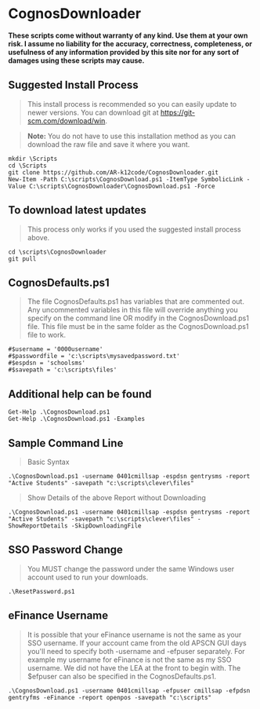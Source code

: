 # CognosDownloader

**These scripts come without warranty of any kind. Use them at your own risk. I assume no liability for the accuracy, correctness, completeness, or usefulness of any information provided by this site nor for any sort of damages using these scripts may cause.**

## Suggested Install Process
> This install process is recommended so you can easily update to newer versions. You can download git at https://git-scm.com/download/win.

> **Note:** You do not have to use this installation method as you can download the raw file and save it where you want.
````
mkdir \Scripts
cd \Scripts
git clone https://github.com/AR-k12code/CognosDownloader.git
New-Item -Path C:\scripts\CognosDownload.ps1 -ItemType SymbolicLink -Value C:\scripts\CognosDownloader\CognosDownload.ps1 -Force
````

## To download latest updates
> This process only works if you used the suggested install process above.
````
cd \scripts\CognosDownloader
git pull
````

## CognosDefaults.ps1
>The file CognosDefaults.ps1 has variables that are commented out. Any uncommented variables in this file will override anything you specify on the command line OR modify in the CognosDownload.ps1 file. This file must be in the same folder as the CognosDownload.ps1 file to work.
````
#$username = '0000username'
#$passwordfile = 'c:\scripts\mysavedpassword.txt'
#$espdsn = 'schoolsms'
#$savepath = 'c:\scripts\files'
````

## Additional help can be found
````
Get-Help .\CognosDownload.ps1
Get-Help .\CognosDownload.ps1 -Examples
````

## Sample Command Line
> Basic Syntax
````
.\CognosDownload.ps1 -username 0401cmillsap -espdsn gentrysms -report "Active Students" -savepath "c:\scripts\clever\files"
````

> Show Details of the above Report without Downloading
````
.\CognosDownload.ps1 -username 0401cmillsap -espdsn gentrysms -report "Active Students" -savepath "c:\scripts\clever\files" -ShowReportDetails -SkipDownloadingFile
````

## SSO Password Change
> You MUST change the password under the same Windows user account used to run your downloads.
````
.\ResetPassword.ps1
````

## eFinance Username
> It is possible that your eFinance username is not the same as your SSO username. If your account came from the old APSCN GUI days you'll need to specify both -username and -efpuser separately. For example my username for eFinance is not the same as my SSO username. We did not have the LEA at the front to begin with. The $efpuser can also be specified in the CognosDefaults.ps1.
````
.\CognosDownload.ps1 -username 0401cmillsap -efpuser cmillsap -efpdsn gentryfms -eFinance -report openpos -savepath "c:\scripts"
````